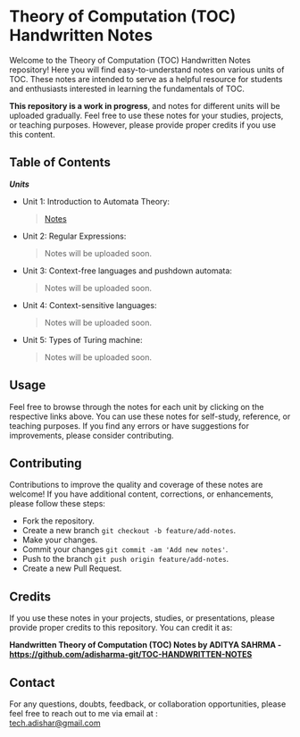 # Theory of Computation (TOC) Handwritten Notes

Welcome to the Theory of Computation (TOC) Handwritten Notes repository! Here you will find easy-to-understand notes on various units of TOC. These notes are intended to serve as a helpful resource for students and enthusiasts interested in learning the fundamentals of TOC.

**This repository is a work in progress**, and notes for different units will be uploaded gradually. Feel free to use these notes for your studies, projects, or teaching purposes. However, please provide proper credits if you use this content.

## Table of Contents

**_Units_**

- Unit 1: Introduction to Automata Theory:
  > [Notes](https://github.com/adisharma-git/TOC-HANDWRITTEN-NOTES/tree/main/UNIT-I)
- Unit 2: Regular Expressions:
  > Notes will be uploaded soon.
- Unit 3: Context-free languages and pushdown automata:
  > Notes will be uploaded soon.
- Unit 4: Context-sensitive languages:
  > Notes will be uploaded soon.
- Unit 5: Types of Turing machine:
  > Notes will be uploaded soon.

## Usage

Feel free to browse through the notes for each unit by clicking on the respective links above. You can use these notes for self-study, reference, or teaching purposes. If you find any errors or have suggestions for improvements, please consider contributing.

## Contributing

Contributions to improve the quality and coverage of these notes are welcome! If you have additional content, corrections, or enhancements, please follow these steps:

- Fork the repository.
- Create a new branch `git checkout -b feature/add-notes`.
- Make your changes.
- Commit your changes `git commit -am 'Add new notes'`.
- Push to the branch `git push origin feature/add-notes`.
- Create a new Pull Request.

## Credits

If you use these notes in your projects, studies, or presentations, please provide proper credits to this repository. You can credit it as:

**Handwritten Theory of Computation (TOC) Notes by ADITYA SAHRMA - https://github.com/adisharma-git/TOC-HANDWRITTEN-NOTES**

## Contact

For any questions, doubts, feedback, or collaboration opportunities, please feel free to reach out to me via email at : <br>tech.adishar@gmail.com
